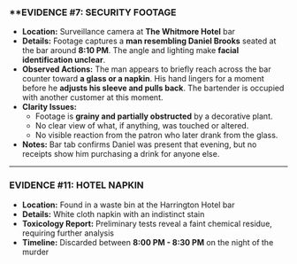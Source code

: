 ### **EVIDENCE #7: SECURITY FOOTAGE

- **Location:** Surveillance camera at **The Whitmore Hotel** bar
- **Details:** Footage captures a **man resembling Daniel Brooks** seated at the bar around **8:10 PM**. The angle and lighting make **facial identification unclear**.
- **Observed Actions:** The man appears to briefly reach across the bar counter toward **a glass or a napkin**. His hand lingers for a moment before he **adjusts his sleeve and pulls back**. The bartender is occupied with another customer at this moment.
- **Clarity Issues:**
    - Footage is **grainy and partially obstructed** by a decorative plant.
    - No clear view of what, if anything, was touched or altered.
    - No visible reaction from the patron who later drank from the glass.
- **Notes:** Bar tab confirms Daniel was present that evening, but no receipts show him purchasing a drink for anyone else.

---

### **EVIDENCE #11: HOTEL NAPKIN**

- **Location:** Found in a waste bin at the Harrington Hotel bar
- **Details:** White cloth napkin with an indistinct stain
- **Toxicology Report:** Preliminary tests reveal a faint chemical residue, requiring further analysis
- **Timeline:** Discarded between **8:00 PM - 8:30 PM** on the night of the murder